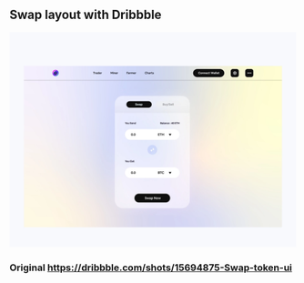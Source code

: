 ## Swap layout with Dribbble

<img src="https://raw.githubusercontent.com/Rezvitsky/swap-react-experiment/main/preview.webp?token=AF6OYWTLKWJ4QVBEZCOHDL3BSEXEC" />

### Original https://dribbble.com/shots/15694875-Swap-token-ui
